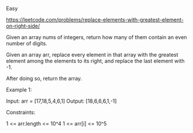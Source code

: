 Easy

https://leetcode.com/problems/replace-elements-with-greatest-element-on-right-side/

Given an array nums of integers, return how many of them contain an even number of digits.
 

Given an array arr, replace every element in that array with the greatest element among the elements to its right, and replace the last element with -1.

After doing so, return the array.

 

Example 1:

Input: arr = [17,18,5,4,6,1]
Output: [18,6,6,6,1,-1]
 

Constraints:

1 <= arr.length <= 10^4
1 <= arr[i] <= 10^5